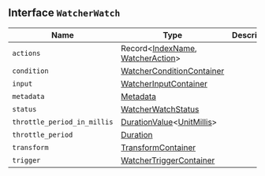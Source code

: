 ## Interface `WatcherWatch`

| Name | Type | Description |
| - | - | - |
| `actions` | Record<[IndexName](./IndexName.md), [WatcherAction](./WatcherAction.md)> | &nbsp; |
| `condition` | [WatcherConditionContainer](./WatcherConditionContainer.md) | &nbsp; |
| `input` | [WatcherInputContainer](./WatcherInputContainer.md) | &nbsp; |
| `metadata` | [Metadata](./Metadata.md) | &nbsp; |
| `status` | [WatcherWatchStatus](./WatcherWatchStatus.md) | &nbsp; |
| `throttle_period_in_millis` | [DurationValue](./DurationValue.md)<[UnitMillis](./UnitMillis.md)> | &nbsp; |
| `throttle_period` | [Duration](./Duration.md) | &nbsp; |
| `transform` | [TransformContainer](./TransformContainer.md) | &nbsp; |
| `trigger` | [WatcherTriggerContainer](./WatcherTriggerContainer.md) | &nbsp; |
